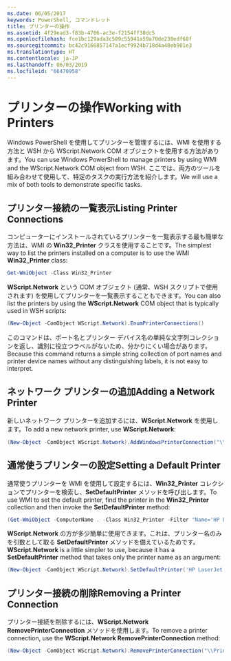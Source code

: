 ```yaml
---
ms.date: 06/05/2017
keywords: PowerShell, コマンドレット
title: プリンターの操作
ms.assetid: 4f29ead3-f83b-4706-ac3e-f2154ff38dc5
ms.openlocfilehash: fce1bc129ada3c509c55941a59a70de230edf68f
ms.sourcegitcommit: bc42c9166857147a1ecf9924b718d4a48eb901e3
ms.translationtype: HT
ms.contentlocale: ja-JP
ms.lasthandoff: 06/03/2019
ms.locfileid: "66470958"
---
```

# <a name="working-with-printers"></a><span data-ttu-id="e11dd-103">プリンターの操作</span><span class="sxs-lookup"><span data-stu-id="e11dd-103">Working with Printers</span></span>

<span data-ttu-id="e11dd-104">Windows PowerShell を使用してプリンターを管理するには、WMI を使用する方法と WSH から WScript.Network COM オブジェクトを使用する方法があります。</span><span class="sxs-lookup"><span data-stu-id="e11dd-104">You can use Windows PowerShell to manage printers by using WMI and the WScript.Network COM object from WSH.</span></span> <span data-ttu-id="e11dd-105">ここでは、両方のツールを組み合わせて使用して、特定のタスクの実行方法を紹介します。</span><span class="sxs-lookup"><span data-stu-id="e11dd-105">We will use a mix of both tools to demonstrate specific tasks.</span></span>

## <a name="listing-printer-connections"></a><span data-ttu-id="e11dd-106">プリンター接続の一覧表示</span><span class="sxs-lookup"><span data-stu-id="e11dd-106">Listing Printer Connections</span></span>

<span data-ttu-id="e11dd-107">コンピューターにインストールされているプリンターを一覧表示する最も簡単な方法は、WMI の **Win32_Printer** クラスを使用することです。</span><span class="sxs-lookup"><span data-stu-id="e11dd-107">The simplest way to list the printers installed on a computer is to use the WMI **Win32_Printer** class:</span></span>

```powershell
Get-WmiObject -Class Win32_Printer
```

<span data-ttu-id="e11dd-108">**WScript.Network** という COM オブジェクト (通常、WSH スクリプトで使用されます) を使用してプリンターを一覧表示することもできます。</span><span class="sxs-lookup"><span data-stu-id="e11dd-108">You can also list the printers by using the **WScript.Network** COM object that is typically used in WSH scripts:</span></span>

```powershell
(New-Object -ComObject WScript.Network).EnumPrinterConnections()
```

<span data-ttu-id="e11dd-109">このコマンドは、ポート名とプリンター デバイス名の単純な文字列コレクションを返し、識別に役立つラベルがないため、分かりにくい場合があります。</span><span class="sxs-lookup"><span data-stu-id="e11dd-109">Because this command returns a simple string collection of port names and printer device names without any distinguishing labels, it is not easy to interpret.</span></span>

## <a name="adding-a-network-printer"></a><span data-ttu-id="e11dd-110">ネットワーク プリンターの追加</span><span class="sxs-lookup"><span data-stu-id="e11dd-110">Adding a Network Printer</span></span>

<span data-ttu-id="e11dd-111">新しいネットワーク プリンターを追加するには、**WScript.Network** を使用します。</span><span class="sxs-lookup"><span data-stu-id="e11dd-111">To add a new network printer, use **WScript.Network**:</span></span>

```powershell
(New-Object -ComObject WScript.Network).AddWindowsPrinterConnection("\\Printserver01\Xerox5")
```

## <a name="setting-a-default-printer"></a><span data-ttu-id="e11dd-112">通常使うプリンターの設定</span><span class="sxs-lookup"><span data-stu-id="e11dd-112">Setting a Default Printer</span></span>

<span data-ttu-id="e11dd-113">通常使うプリンターを WMI を使用して設定するには、**Win32_Printer** コレクションでプリンターを検索し、**SetDefaultPrinter** メソッドを呼び出します。</span><span class="sxs-lookup"><span data-stu-id="e11dd-113">To use WMI to set the default printer, find the printer in the **Win32_Printer** collection and then invoke the **SetDefaultPrinter** method:</span></span>

```powershell
(Get-WmiObject -ComputerName . -Class Win32_Printer -Filter "Name='HP LaserJet 5Si'").SetDefaultPrinter()
```

<span data-ttu-id="e11dd-114">**WScript.Network** の方が多少簡単に使用できます。これは、プリンター名のみを引数として取る **SetDefaultPrinter** メソッドを備えているためです。</span><span class="sxs-lookup"><span data-stu-id="e11dd-114">**WScript.Network** is a little simpler to use, because it has a **SetDefaultPrinter** method that takes only the printer name as an argument:</span></span>

```powershell
(New-Object -ComObject WScript.Network).SetDefaultPrinter('HP LaserJet 5Si')
```

## <a name="removing-a-printer-connection"></a><span data-ttu-id="e11dd-115">プリンター接続の削除</span><span class="sxs-lookup"><span data-stu-id="e11dd-115">Removing a Printer Connection</span></span>

<span data-ttu-id="e11dd-116">プリンター接続を削除するには、**WScript.Network RemovePrinterConnection** メソッドを使用します。</span><span class="sxs-lookup"><span data-stu-id="e11dd-116">To remove a printer connection, use the **WScript.Network RemovePrinterConnection** method:</span></span>

```powershell
(New-Object -ComObject WScript.Network).RemovePrinterConnection("\\Printserver01\Xerox5")
```
